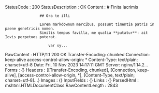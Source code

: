 StatusCode        : 200
StatusDescription : OK
Content           : # Finita lacrimis
                    
                    ## Ora te illi
                    
                    Lorem markdownum mercibus, possunt timentia patris in paene genetricis nomen.
                    Similis tempus favilla, me qualia **putatur**: ait Iovis perpetuos poterat.
                    
                        var sy...
RawContent        : HTTP/1.1 200 OK
                    Transfer-Encoding: chunked
                    Connection: keep-alive
                    access-control-allow-origin: *
                    Content-Type: text/plain; charset=utf-8
                    Date: Fri, 10 Nov 2023 14:17:11 GMT
                    Server: nginx/1.14.2...
Forms             : {}
Headers           : {[Transfer-Encoding, chunked], [Connection, keep-alive], [access-control-allow-origin, *], [Content-Type, text/plain; charset=utf-8]...}
Images            : {}
InputFields       : {}
Links             : {}
ParsedHtml        : mshtml.HTMLDocumentClass
RawContentLength  : 2843